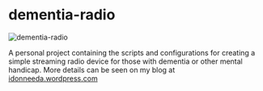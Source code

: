 # dementia-radio

![dementia-radio](https://user-images.githubusercontent.com/3700215/156507272-d2bba754-add1-40f4-8a85-f232544e3153.png)

A personal project containing the scripts and configurations for creating a simple streaming radio device for those with dementia or other mental handicap. More details can be seen on my blog at [idonneeda.wordpress.com](https://idonneeda.wordpress.com/category/dementia-radio/?order=asc)
